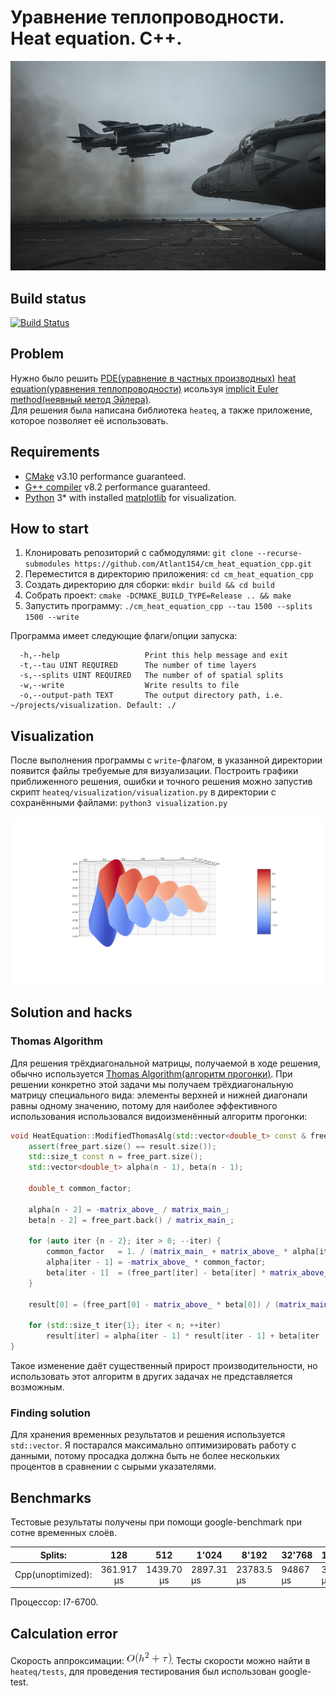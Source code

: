 # Уравнение теплопроводности. Heat equation. C++.

![Logo](docs/logo.jpg)

## Build status

[![Build Status](https://travis-ci.org/Atlant154/cm_heat_equation_cpp.svg?branch=master)](https://travis-ci.org/Atlant154/cm_heat_equation_cpp)

## Problem

Нужно было решить [PDE(уравнение в частных производных)](https://en.wikipedia.org/wiki/Partial_differential_equation) [heat equation(уравнения теплопроводности)](https://en.wikipedia.org/wiki/Heat_equation) исользуя [implicit Euler method(неявный метод Эйлера)](https://en.wikipedia.org/wiki/Backward_Euler_method).  
Для решения была написана библиотека `heateq`, а также приложение, которое позволяет её использовать. 

## Requirements

* [CMake](https://cmake.org/) v3.10 performance guaranteed.
* [G++ compiler](https://gcc.gnu.org/) v8.2 performance guaranteed.
* [Python](https://www.python.org/) 3* with installed [matplotlib](https://matplotlib.org/) for visualization.

## How to start

1. Клонировать репозиторий с сабмодулями: `git clone --recurse-submodules https://github.com/Atlant154/cm_heat_equation_cpp.git`
2. Переместится в директорию приложения: `cd cm_heat_equation_cpp`
3. Создать директорию для сборки: `mkdir build && cd build`
3. Собрать проект: `cmake -DCMAKE_BUILD_TYPE=Release .. && make`
4. Запустить программу: `./cm_heat_equation_cpp --tau 1500 --splits 1500 --write`

Программа имеет следующие флаги/опции запуска:

```
  -h,--help                   Print this help message and exit  
  -t,--tau UINT REQUIRED      The number of time layers  
  -s,--splits UINT REQUIRED   The number of of spatial splits  
  -w,--write                  Write results to file  
  -o,--output-path TEXT       The output directory path, i.e. ~/projects/visualization. Default: ./
```

## Visualization

После выполнения программы с `write`-флагом, в указанной директории появится файлы требуемые для визуализации. Построить графики приближенного решения, ошибки и точного решения можно запустив
скрипт `heateq/visualization/visualization.py` в директории с сохранёнными файлами: `python3 visualization.py` 

![Visualization](docs/vis.png)

## Solution and hacks

### Thomas Algorithm

Для решения трёхдиагональной матрицы, получаемой в ходе решения, обычно используется
[Thomas Algorithm(алгоритм прогонки)](https://en.wikipedia.org/wiki/Tridiagonal_matrix_algorithm).
При решении конкретно этой задачи мы получаем трёхдиагональную матрицу специального вида: 
элементы верхней и нижней диагонали равны одному значению, потому для наиболее эффективного использования
использовался видоизменённый алгоритм прогонки:  
```C++
void HeatEquation::ModifiedThomasAlg(std::vector<double_t> const & free_part, std::vector<double_t> & result) const noexcept {
    assert(free_part.size() == result.size());
    std::size_t const n = free_part.size();
    std::vector<double_t> alpha(n - 1), beta(n - 1);

    double_t common_factor;

    alpha[n - 2] = -matrix_above_ / matrix_main_;
    beta[n - 2] = free_part.back() / matrix_main_;

    for (auto iter {n - 2}; iter > 0; --iter) {
        common_factor   = 1. / (matrix_main_ + matrix_above_ * alpha[iter]);
        alpha[iter - 1] = -matrix_above_ * common_factor;
        beta[iter - 1]  = (free_part[iter] - beta[iter] * matrix_above_) * common_factor;
    }

    result[0] = (free_part[0] - matrix_above_ * beta[0]) / (matrix_main_ + matrix_above_ * alpha[0]);

    for (std::size_t iter{1}; iter < n; ++iter)
        result[iter] = alpha[iter - 1] * result[iter - 1] + beta[iter - 1];
}
```
Такое изменение даёт существенный прирост производительности, но использовать этот алгоритм в других задачах не представляется возможным.

### Finding solution

Для хранения временных результатов и решения используется `std::vector`. Я постарался максимально оптимизировать работу с данными, потому просадка должна быть не более нескольких процентов в сравнении
с сырыми указателями.

## Benchmarks

Тестовые результаты получены при помощи google-benchmark при сотне временных слоёв.

|      Splits:      |     128    |     512    | 1'024      | 8'192      | 32'768    | 131'072   |
|:-----------------:|:----------:|:----------:|------------|------------|-----------|-----------|
| Cpp(unoptimized): | 361.917 μs | 1439.70 μs | 2897.31 μs | 23783.5 μs | 94867  μs | 386435 μs |

Процессор: I7-6700.

## Calculation error

Скорость аппроксимации: ![error](docs/error.png). Тесты скорости можно найти в `heateq/tests`, для проведения тестирования был использован google-test.
